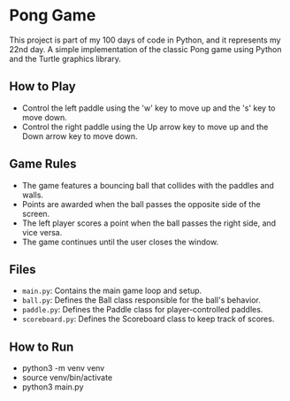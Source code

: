 # Pong Game

This project is part of my 100 days of code in Python, and it represents my 22nd day.
A simple implementation of the classic Pong game using Python and the Turtle graphics library.

## How to Play

- Control the left paddle using the 'w' key to move up and the 's' key to move down.
- Control the right paddle using the Up arrow key to move up and the Down arrow key to move down.

## Game Rules

- The game features a bouncing ball that collides with the paddles and walls.
- Points are awarded when the ball passes the opposite side of the screen.
- The left player scores a point when the ball passes the right side, and vice versa.
- The game continues until the user closes the window.

## Files

- `main.py`: Contains the main game loop and setup.
- `ball.py`: Defines the Ball class responsible for the ball's behavior.
- `paddle.py`: Defines the Paddle class for player-controlled paddles.
- `scoreboard.py`: Defines the Scoreboard class to keep track of scores.

## How to Run

- python3 -m venv venv
- source venv/bin/activate
- python3 main.py
